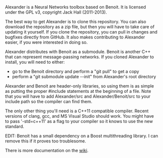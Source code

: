 Alexander is a Neural Networks toolbox based on Benoit. It is licensed under the GPL v3, copyright Jack Hall (2011-2013). 

The best way to get Alexander is to clone this repository. 
You can also download the repository as a zip file, but then you will have to take care of updating it yourself. 
If you clone the repository, you can pull in changes and bugfixes directly from GitHub. 
It also makes contributing to Alexander easier, if you were interested in doing so. 

Alexander distributes with Benoit as a submodule. 
Benoit is another C++ that can represent message-passing networks. 
If you cloned Alexander to install, you will need to either:
* go to the Benoit directory and perform a "git pull" to get a copy 
* perform a "git submodule update --init" from Alexander's root directory

Alexander and Benoit are header-only libraries, so using them is as simple as putting the proper #include statements at the beginning of a file. 
Note that you will have to add Alexander/src and Alexander/Benoit/src to your include path so the compiler can find them.

The only other thing you'll need is a C++11 compatible compiler. 
Recent versions of clang, gcc, and MS Visual Studio should work. 
You might have to pass '-std=c++11' as a flag to your compiler so it knows to use the new standard.

EDIT: Benoit has a small dependency on a Boost multithreading library. I can remove this if it proves too troublesome.

There is more documentation on the [wiki](https://github.com/jackhall/Alexander/wiki).
